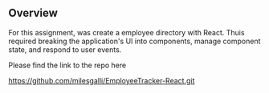 ## Overview

For this assignment, was create a employee directory with React. Thuis required breaking the application's UI into components, manage component state, and respond to user events.

Please find the link to the repo here 

 https://github.com/milesgalli/EmployeeTracker-React.git







